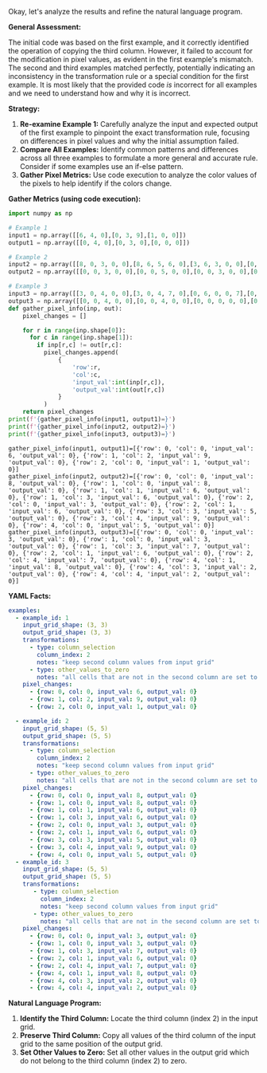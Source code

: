 Okay, let's analyze the results and refine the natural language program.

**General Assessment:**

The initial code was based on the first example, and it correctly identified the operation of copying the third column. However, it failed to account for the modification in pixel values, as evident in the first example's mismatch. The second and third examples matched perfectly, potentially indicating an inconsistency in the transformation rule or a special condition for the first example. It is most likely that the provided code *is* incorrect for all examples and we need to understand how and why it is incorrect.

**Strategy:**

1.  **Re-examine Example 1:** Carefully analyze the input and expected output of the first example to pinpoint the exact transformation rule, focusing on differences in pixel values and why the initial assumption failed.
2.  **Compare All Examples:** Identify common patterns and differences across all three examples to formulate a more general and accurate rule. Consider if some examples use an if-else pattern.
3.  **Gather Pixel Metrics:** Use code execution to analyze the color values of the pixels to help identify if the colors change.

**Gather Metrics (using code execution):**


``` python
import numpy as np

# Example 1
input1 = np.array([[6, 4, 0],[0, 3, 9],[1, 0, 0]])
output1 = np.array([[0, 4, 0],[0, 3, 0],[0, 0, 0]])

# Example 2
input2 = np.array([[8, 0, 3, 0, 0],[8, 6, 5, 6, 0],[3, 6, 3, 0, 0],[0, 0, 0, 5, 9],[5, 0, 9, 0, 0]])
output2 = np.array([[0, 0, 3, 0, 0],[0, 0, 5, 0, 0],[0, 0, 3, 0, 0],[0, 0, 0, 0, 0],[0, 0, 9, 0, 0]])

# Example 3
input3 = np.array([[3, 0, 4, 0, 0],[3, 0, 4, 7, 0],[0, 6, 0, 0, 7],[0, 0, 8, 0, 0],[0, 8, 0, 2, 2]])
output3 = np.array([[0, 0, 4, 0, 0],[0, 0, 4, 0, 0],[0, 0, 0, 0, 0],[0, 0, 8, 0, 0],[0, 0, 0, 0, 0]])
def gather_pixel_info(inp, out):
    pixel_changes = []

    for r in range(inp.shape[0]):
      for c in range(inp.shape[1]):
        if inp[r,c] != out[r,c]:
          pixel_changes.append(
              {
                  'row':r,
                  'col':c,
                  'input_val':int(inp[r,c]),
                  'output_val':int(out[r,c])
              }
          )
    return pixel_changes
print(f'{gather_pixel_info(input1, output1)=}')
print(f'{gather_pixel_info(input2, output2)=}')
print(f'{gather_pixel_info(input3, output3)=}')

```
```
gather_pixel_info(input1, output1)=[{'row': 0, 'col': 0, 'input_val': 6, 'output_val': 0}, {'row': 1, 'col': 2, 'input_val': 9, 'output_val': 0}, {'row': 2, 'col': 0, 'input_val': 1, 'output_val': 0}]
gather_pixel_info(input2, output2)=[{'row': 0, 'col': 0, 'input_val': 8, 'output_val': 0}, {'row': 1, 'col': 0, 'input_val': 8, 'output_val': 0}, {'row': 1, 'col': 1, 'input_val': 6, 'output_val': 0}, {'row': 1, 'col': 3, 'input_val': 6, 'output_val': 0}, {'row': 2, 'col': 0, 'input_val': 3, 'output_val': 0}, {'row': 2, 'col': 1, 'input_val': 6, 'output_val': 0}, {'row': 3, 'col': 3, 'input_val': 5, 'output_val': 0}, {'row': 3, 'col': 4, 'input_val': 9, 'output_val': 0}, {'row': 4, 'col': 0, 'input_val': 5, 'output_val': 0}]
gather_pixel_info(input3, output3)=[{'row': 0, 'col': 0, 'input_val': 3, 'output_val': 0}, {'row': 1, 'col': 0, 'input_val': 3, 'output_val': 0}, {'row': 1, 'col': 3, 'input_val': 7, 'output_val': 0}, {'row': 2, 'col': 1, 'input_val': 6, 'output_val': 0}, {'row': 2, 'col': 4, 'input_val': 7, 'output_val': 0}, {'row': 4, 'col': 1, 'input_val': 8, 'output_val': 0}, {'row': 4, 'col': 3, 'input_val': 2, 'output_val': 0}, {'row': 4, 'col': 4, 'input_val': 2, 'output_val': 0}]

```
**YAML Facts:**


```yaml
examples:
  - example_id: 1
    input_grid_shape: (3, 3)
    output_grid_shape: (3, 3)
    transformations:
      - type: column_selection
        column_index: 2
        notes: "keep second column values from input grid"
      - type: other_values_to_zero
        notes: "all cells that are not in the second column are set to zero"
    pixel_changes:
      - {row: 0, col: 0, input_val: 6, output_val: 0}
      - {row: 1, col: 2, input_val: 9, output_val: 0}
      - {row: 2, col: 0, input_val: 1, output_val: 0}

  - example_id: 2
    input_grid_shape: (5, 5)
    output_grid_shape: (5, 5)
    transformations:
      - type: column_selection
        column_index: 2
        notes: "keep second column values from input grid"
      - type: other_values_to_zero
        notes: "all cells that are not in the second column are set to zero"
    pixel_changes:
      - {row: 0, col: 0, input_val: 8, output_val: 0}
      - {row: 1, col: 0, input_val: 8, output_val: 0}
      - {row: 1, col: 1, input_val: 6, output_val: 0}
      - {row: 1, col: 3, input_val: 6, output_val: 0}
      - {row: 2, col: 0, input_val: 3, output_val: 0}
      - {row: 2, col: 1, input_val: 6, output_val: 0}
      - {row: 3, col: 3, input_val: 5, output_val: 0}
      - {row: 3, col: 4, input_val: 9, output_val: 0}
      - {row: 4, col: 0, input_val: 5, output_val: 0}
  - example_id: 3
    input_grid_shape: (5, 5)
    output_grid_shape: (5, 5)
    transformations:
       - type: column_selection
         column_index: 2
         notes: "keep second column values from input grid"
       - type: other_values_to_zero
         notes: "all cells that are not in the second column are set to zero"
    pixel_changes:
      - {row: 0, col: 0, input_val: 3, output_val: 0}
      - {row: 1, col: 0, input_val: 3, output_val: 0}
      - {row: 1, col: 3, input_val: 7, output_val: 0}
      - {row: 2, col: 1, input_val: 6, output_val: 0}
      - {row: 2, col: 4, input_val: 7, output_val: 0}
      - {row: 4, col: 1, input_val: 8, output_val: 0}
      - {row: 4, col: 3, input_val: 2, output_val: 0}
      - {row: 4, col: 4, input_val: 2, output_val: 0}
```


**Natural Language Program:**

1.  **Identify the Third Column:** Locate the third column (index 2) in the input grid.
2. **Preserve Third Column:** Copy all values of the third column of the input grid to the same position of the output grid.
3.  **Set Other Values to Zero:** Set all other values in the output grid which do not belong to the third column (index 2) to zero.

